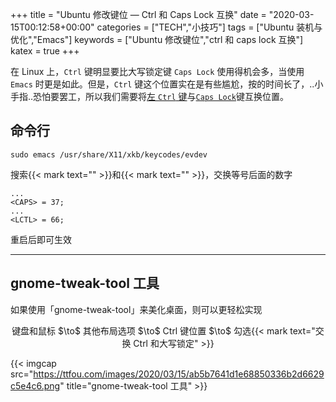 +++
title = "Ubuntu 修改键位 — Ctrl 和 Caps Lock 互换"
date = "2020-03-15T00:12:58+00:00"
categories = ["TECH","小技巧"]
tags = ["Ubuntu 装机与优化","Emacs"]
keywords = ["Ubuntu 修改键位","ctrl 和 caps lock 互换"]
katex = true
+++

在 Linux 上，`Ctrl` 键明显要比大写锁定键 `Caps Lock` 使用得机会多，当使用 `Emacs` 时更是如此。但是，`Ctrl` 键这个位置实在是有些尴尬，按的时间长了，..小手指..恐怕要罢工，所以我们需要将<u>左 `Ctrl` 键</u>与<u>`Caps Lock`</u>键互换位置。

## 命令行

```shell
sudo emacs /usr/share/X11/xkb/keycodes/evdev
```

搜索{{< mark text="<CAPS>" >}}和{{< mark text="<LCTL>" >}}，交换等号后面的数字

```
...
<CAPS> = 37;
...
<LCTL> = 66;
```

重启后即可生效

<hr />

## gnome-tweak-tool 工具

如果使用「gnome-tweak-tool」来美化桌面，则可以更轻松实现

<p style="text-align:center">
键盘和鼠标 $\to$ 其他布局选项 $\to$ Ctrl 键位置 $\to$ 勾选{{< mark text="交换 Ctrl 和大写锁定" >}}
</p>

{{< imgcap src="https://ttfou.com/images/2020/03/15/ab5b7641d1e68850336b2d6629c5e4c6.png" title="gnome-tweak-tool 工具" >}}
